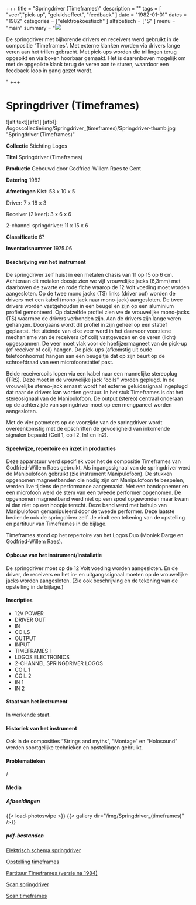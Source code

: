 ﻿+++
title = "Springdriver (Timeframes)"
description = ""
tags = [ "veer","pick-up", "geluidseffect", "feedback"
]
date = "1982-01-01"
dates = "1982"
categories = ["elektroakoestisch"
]
alfabetisch = ["S"
]
menu = "main"
summary = "<a href='/logoscollectie/1982/springdriver'><img src='/logoscollectie/img/Springdriver_(timeframes)/Springdriver-thumb.jpg'></a><p>De springdriver met bijhorende drivers en receivers werd gebruikt in de compositie “Timeframes”. Met externe klanken worden via drivers lange veren aan het trillen gebracht. Met pick-ups worden die trillingen terug opgepikt en via boxen hoorbaar gemaakt. Het is daarenboven mogelijk om met de opgepikte klank terug de veren aan te sturen, waardoor een feedback-loop in gang gezet wordt.</p>"
+++

# Springdriver (Timeframes)

![alt text][afb1]
[afb1]: /logoscollectie/img/Springdriver_(timeframes)/Springdriver-thumb.jpg "Springdriver (Timeframes)"

**Collectie**
Stichting Logos

**Titel**
Springdriver (Timeframes)

**Productie**
Gebouwd door Godfried-Willem Raes te Gent

**Datering**
1982

**Afmetingen**
Kist: 53 x 10 x 5

Driver: 7 x 18 x 3

Receiver (2 keer): 3 x 6 x 6  

2-channel springdriver: 11 x 15 x 6

**Classificatie**
6?

**Inventarisnummer**
1975.06

#### Beschrijving van het instrument
De springdriver zelf huist in een metalen chasis van 11 op 15 op 6 cm. Achteraan dit metalen doosje zien we vijf vrouwelijke jacks (6,3mm) met daarboven de zwarte en rode fiche waarop de 12 Volt voeding moet worden aangesloten. Op de twee mono jacks (TS) links (driver out) worden de drivers met een kabel (mono-jack naar mono-jack) aangesloten. De twee drivers worden vastgehouden in een beugel en zijn op een aluminium profiel gemonteerd. Op datzelfde profiel zien we de vrouwelijke mono-jacks (TS) waarmee de drivers verbonden zijn. Aan de drivers zijn lange veren gehangen. Doorgaans wordt dit profiel in zijn geheel op een statief geplaatst. Het uiteinde van elke veer werd in het daarvoor voorziene mechanisme van de receivers (of coil) vastgevezen en de veren (licht) opgespannen. De veer moet vlak voor de hoefijzermagneet van de pick-up (of receiver of coil) hangen. De pick-ups (afkomstig uit oude telefoonhoorns) hangen aan een beugeltje dat op zijn beurt op de schroefdraad van een microfoonstatief past.


Beide receivercoils lopen via een kabel naar een mannelijke stereoplug (TRS). Deze moet in de vrouwelijke jack “coils” worden geplugd. In de vrouwelijke stereo-jack ernaast wordt het externe geluidssignaal ingeplugd dat naar de drivers kan worden gestuur. In het stuk Timeframes is dat het stereosignaal van de Manipulofoon. De output (stereo) centraal onderaan op de achterzijde van springdriver moet op een mengpaneel worden aangesloten.


Met de vier potmeters op de voorzijde van de springdriver wordt overeenkomstig met de opschriften de gevoeligheid van inkomende signalen bepaald (Coil 1, coil 2, In1 en In2).  


#### Speelwijze, repertoire en inzet in producties
Deze apparatuur werd specifiek voor het de compositie Timeframes van Godfried-Willem Raes gebruikt. Als ingangssignaal van de springdriver werd de Manipulofoon gebruikt (zie instrument Manipulofoon). De stukken opgenomen magneetbanden die nodig zijn om Manipulofoon te bespelen, werden live tijdens de performance aangemaakt. Met een bandopnemer en een microfoon werd de stem van een tweede performer opgenomen. De opgenomen magneetband werd niet op een spoel opgewonden maar kwam al dan niet op een hoopje terecht. Deze band werd met behulp van Manipulofoon gemanipuleerd door de tweede performer. Deze laatste bediende ook de springdriver zelf. Je vindt een tekening van de opstelling en partituur van Timeframes in de bijlage.

Timeframes stond op het repertoire van het Logos Duo (Moniek Darge en Godfried-Willem Raes).    


#### Opbouw van het instrument/installatie
De springdriver moet op de 12 Volt voeding worden aangesloten. En de driver, de receivers en het in- en uitgangssignaal moeten op de vrouwelijke jacks worden aangesloten. (Zie ook beschrijving en de tekening van de opstelling in de bijlage.)

#### Inscripties
- 12V POWER 
- DRIVER OUT
- IN
- COILS
- OUTPUT
- INPUT
- TIMEFRAMES I
- LOGOS ELECTRONICS
- 2-CHANNEL SPRINGDRIVER LOGOS
- COIL 1
- COIL 2
- IN 1
- IN 2


#### Staat van het instrument
In werkende staat. 

#### Historiek van het instrument
Ook in de composities “Strings and myths”, “Montage” en “Holosound” werden soortgelijke technieken en opstellingen gebruikt. 

#### Problematieken
/

#### Media
##### Afbeeldingen
{{< load-photoswipe >}}
{{< gallery dir="/img/Springdriver_(timeframes)" />}}

##### pdf-bestanden
[Elektrisch schema springdriver](/logoscollectie/pdf/Springdriver_(timeframes)/Elektrisch%20schema%20springdriver.pdf)


[Opstelling timeframes](/logoscollectie/pdf/Springdriver_(timeframes)/Opstelling%20timeframes.pdf)


[Partituur Timeframes (versie na 1984)](/logoscollectie/pdf/Springdriver_(timeframes)/Partituur%20Timeframes%20(versie%20na%201984).pdf)


[Scan springdriver](/logoscollectie/pdf/Springdriver_(timeframes)/Scan%20springdriver.pdf)


[Scan timeframes](/logoscollectie/pdf/Springdriver_(timeframes)/Scan%20timeframes.pdf)
